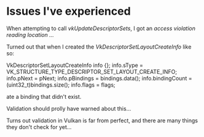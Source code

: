 # Issues I've experienced

When attempting to call *vkUpdateDescriptorSets*, I got an *access violation reading location ...*

Turned out that when I created the *VkDescriptorSetLayoutCreateInfo* like so:

VkDescriptorSetLayoutCreateInfo info {};
info.sType = VK_STRUCTURE_TYPE_DESCRIPTOR_SET_LAYOUT_CREATE_INFO;
info.pNext = pNext;
info.pBindings = bindings.data();
info.bindingCount = (uint32_t)bindings.size();
info.flags = flags;


ate a binding that didn't exist.

Validation should prolly have warned about this...

Turns out validation in Vulkan is far from perfect, and there are many things they don't check for yet...